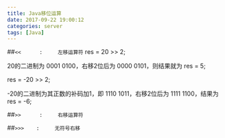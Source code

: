 ```yaml
---
title: Java移位运算
date: 2017-09-22 19:00:12
categories: server
tags: [Java] 
---
```

 ##``` <<      :     左移运算符 ```
 res = 20 >> 2; 
 
 20的二进制为 0001 0100，右移2位后为 0000 0101，则结果就为 res = 5;
 
 res = -20 >> 2;
 
 -20的二进制为其正数的补码加1，即 1110 1011，右移2位后为 1111 1100，结果为 res = -6;
 
 
 
 
 
 
 
 ##``` >>      :     右移运算符 ```
 
 
 
 
 
 
 
 
 
 
 ##``` >>>    :     无符号右移 ```
 

